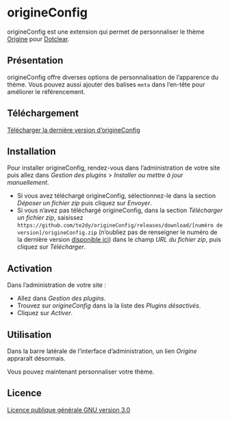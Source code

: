 # origineConfig

origineConfig est une extension qui permet de personnaliser le thème [Origine](https://github.com/te2dy/origine) pour [Dotclear](https://fr.dotclear.org/).

## Présentation

origineConfig offre diverses options de personnalisation de l’apparence du thème. Vous pouvez aussi ajouter des balises `meta` dans l’en-tête pour améliorer le référencement.

## Téléchargement

[Télécharger la dernière version d’origineConfig](https://github.com/te2dy/origineConfig/releases/latest)

## Installation

Pour installer origineConfig, rendez-vous dans l’administration de votre site puis allez dans _Gestion des plugins_ > _Installer ou mettre à jour manuellement_.

- Si vous avez téléchargé origineConfig, sélectionnez-le dans la section _Déposer un fichier zip_ puis cliquez sur _Envoyer_.
- Si vous n’avez pas téléchargé origineConfig, dans la section _Télécharger un fichier zip_, saisissez `https://github.com/te2dy/origineConfig/releases/download/[numéro de version]/origineConfig.zip` (n’oubliez pas de renseigner le numéro de la dernière version [disponible ici](https://github.com/te2dy/origineConfig/releases/latest)) dans le champ _URL du fichier zip_, puis cliquez sur _Télécharger_.

## Activation

Dans l’administration de votre site :
- Allez dans _Gestion des plugins_.
- Trouvez sur _origineConfig_ dans la la liste des _Plugins désactivés_.
- Cliquez sur _Activer_.

## Utilisation

Dans la barre latérale de l’interface d’administration, un lien _Origine_ appraraît désormais.

Vous pouvez maintenant personnaliser votre thème.

## Licence

[Licence publique générale GNU version 3.0](https://github.com/te2dy/origine/blob/master/LICENSE)
